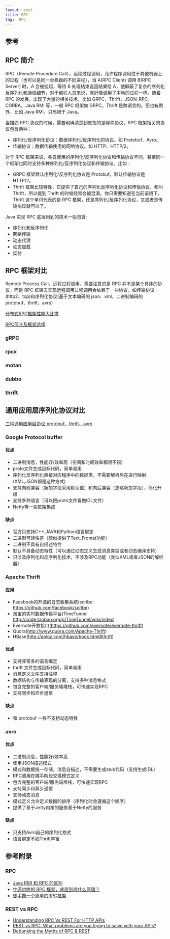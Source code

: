 ```yaml
---
layout: post
title: RPC
tag:  RPC
---
```


## 参考

## RPC 简介
RPC（Remote Procedure Call），远程过程调用，允许程序调用位于其他机器上的过程（也可以是同一台机器的不同进程），当 A(RPC Client) 调用 B(RPC Server) 时，A 会被挂起，等待 B 处理结束返回结果给 A，他屏蔽了复杂的序列化反序列化和通信细节，对于编程人员来说，就好像调用了本地的过程一样。随着 RPC 的发展，出现了大量的相关技术，比如 GRPC，Thrift，JSON-RPC，CORBA，Java RMI 等，一般 RPC 框架如 GRPC，Thrift 是跨语言的，但也有例外，比如 Java RMI，只局限于 Java。

当描述 RPC 协议的时候，需要明确清楚到底指的是哪种协议，RPC 框架相关的协议包含两种：
* 序列化/反序列化协议：数据序列化/反序列化的协议。如 Protobuf、Avro。
* 传输协议：数据传输使用的网络协议。如 HTTP、HTTP/2。

对于 RPC 框架来说，各自使用的序列化/反序列化协议和传输协议不同，甚至同一个框架也同时支持多种序列化/反序列化协议和传输协议。比如：
* GRPC 框架默认序列化/反序列化协议是 Protobuf，默认传输协议是 HTTP/2。
* Thrift 框架比较特殊，它提供了自己的序列化反序列化协议和传输协议，都叫 Thrift，所以提到 Thrift 的时候经常会被混淆。你只需要知道在当前语境下，Thrift 这个单词代表的是 RPC 框架，还是序列化/反序列化协议，又或者是传输协议就可以了。

Java 实现 RPC 底层用到的技术一般包含:
* 序列化和反序列化
* 网络传输
* 动态代理
* 动态加载
* 反射

## RPC 框架对比
Remote Process Call，远程过程调用，需要注意的是 RPC 并不是某个具体的协议，而是 RPC 框架去实现远程调用过程调用会依赖于一些协议，如传输协议(http2、tcp)和序列化协议(基于文本编码的 json、xml，二进制编码的 protobuf、thrift、avro) 

[分布式RPC框架性能大比拼](https://colobu.com/2016/09/05/benchmarks-of-popular-rpc-frameworks/)

[RPC简介及框架选择](https://www.jianshu.com/p/b0343bfd216e)

### gRPC
### rpcx
### motan
### dubbo
### thrift

## 通用应用层序列化协议对比
[三种通用应用层协议 protobuf、thrift、avro](https://www.douban.com/note/523340109/)

### Google Protocol buffer
#### 优点
* 二进制消息，性能好/效率高（空间和时间效率都很不错）
* proto文件生成目标代码，简单易用
* 序列化反序列化直接对应程序中的数据类，不需要解析后在进行映射(XML,JSON都是这种方式)
* 支持向前兼容（新加字段采用默认值）和向后兼容（忽略新加字段），简化升级
* 支持多种语言（可以把proto文件看做IDL文件）
* Netty等一些框架集成

#### 缺点
* 官方只支持C++,JAVA和Python语言绑定
* 二进制可读性差（貌似提供了Text_Fromat功能）
* 二进制不具有自描述特性
* 默认不具备动态特性（可以通过动态定义生成消息类型或者动态编译支持）
* 只涉及序列化和反序列化技术，不涉及RPC功能（类似XML或者JSON的解析器）

### Apache Thrift
#### 应用
* Facebook的开源的日志收集系统(scribe: https://github.com/facebook/scribe)
* 淘宝的实时数据传输平台(TimeTunnel http://code.taobao.org/p/TimeTunnel/wiki/index)
* Evernote开放接口(https://github.com/evernote/evernote-thrift)
* Quora(http://www.quora.com/Apache-Thrift)
* HBase(http://abloz.com/hbase/book.html#thrift)

#### 优点
* 支持非常多的语言绑定
* thrift 文件生成目标代码，简单易用
* 消息定义文件支持注释
* 数据结构与传输表现的分离，支持多种消息格式
* 包含完整的客户端/服务端堆栈，可快速实现RPC
* 支持同步和异步通信

#### 缺点
* 和 protobuf 一样不支持动态特性

### avro
#### 优点
* 二进制消息，性能好/效率高
* 使用JSON描述模式
* 模式和数据统一存储，消息自描述，不需要生成stub代码（支持生成IDL）
* RPC调用在握手阶段交换模式定义
* 包含完整的客户端/服务端堆栈，可快速实现RPC
* 支持同步和异步通信
* 支持动态消息
* 模式定义允许定义数据的排序（序列化时会遵循这个顺序）
* 提供了基于Jetty内核的服务基于Netty的服务

#### 缺点
* 只支持Avro自己的序列化格式
* 语言绑定不如Thrift丰富

## 参考附录
### RPC
* [Java RMI 和 RPC 的区别](https://mp.weixin.qq.com/s?__biz=MzI3ODcxMzQzMw==&mid=2247486403&idx=1&sn=3ec98d1553969ad38fbd225aef2c9807&chksm=eb538ef5dc2407e3ee906c378776baf473d2a27ae0e98ebd0970c1050eb2cb30a0467c84ceb5&scene=21#wechat_redirect)
* [牛逼哄哄的 RPC 框架，底层到底什么原理？](https://mp.weixin.qq.com/s?__biz=MzI3ODcxMzQzMw==&mid=2247487507&idx=1&sn=7511f822bf95b25a2586dfdb0c06546f&chksm=eb539525dc241c33507a02d137bd48b9d9e2a33c8b76030f6cc372d0cfa478c8d83d230a9e96&scene=21#wechat_redirect)
* [徒手撸一个简单的RPC框架](https://juejin.im/post/5c4481a4f265da613438aec3)

### REST vs RPC
* [Understanding RPC Vs REST For HTTP APIs](https://www.smashingmagazine.com/2016/09/understanding-rest-and-rpc-for-http-apis/)
* [REST vs RPC: What problems are you trying to solve with your APIs?](https://cloud.google.com/blog/products/application-development/rest-vs-rpc-what-problems-are-you-trying-to-solve-with-your-apis)
* [Debunking the Myths of RPC & REST](https://camratus.com/2017/03/30/debunking-the-myths-of-rpc-rest/)